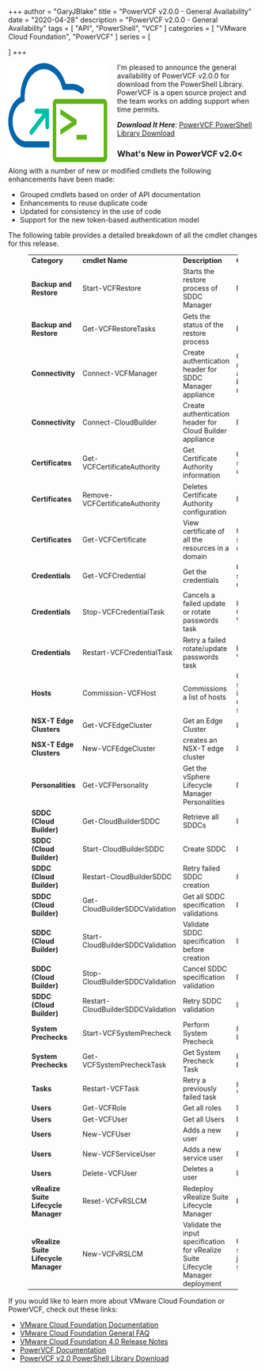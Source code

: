 +++
author = "GaryJBlake"
title = "PowerVCF v2.0.0 - General Availability"
date = "2020-04-28"
description = "PowerVCF v2.0.0 - General Availability"
tags = [
    "API",
    "PowerShell",
    "VCF"
]
categories = [
    "VMware Cloud Foundation",
    "PowerVCF"
]
series = [

]
+++

<img align="left" width="200" height="200" src="/images/powervcf-color-transparent.webp" style="float:left; padding-right:20px" >

I'm pleased to announce the general availability of PowerVCF v2.0.0 for download from the PowerShell Library. PowerVCF is a open source project and the team works on adding support when time permits.

***Download It Here***: [PowerVCF PowerShell Library Download](https://www.powershellgallery.com/packages/PowerVCF)

### What's New in PowerVCF v2.0<

Along with a number of new or modified cmdlets the following enhancements have been made:

<!-- wp:list -->
<ul><li>Grouped cmdlets based on order of API documentation</li><li>Enhancements to reuse duplicate code</li><li>Updated for consistency in the use of code</li><li>Support for the new token-based authentication model</li></ul>
<!-- /wp:list -->

<!-- wp:paragraph -->
<p>The following table provides a detailed breakdown of all the cmdlet changes for this release.</p>
<!-- /wp:paragraph -->

<!-- wp:table {"className":"is-style-stripes"} -->
<figure class="wp-block-table is-style-stripes"><table><tbody><tr><td><strong>Category</strong></td><td><strong>cmdlet Name</strong></td><td><strong>Description</strong></td><td><strong>Comment</strong></td></tr><tr><td><strong>Backup and Restore</strong></td><td>Start-VCFRestore</td><td>Starts the restore process of SDDC Manager</td><td>NEW</td></tr><tr><td><strong>Backup and Restore</strong></td><td>Get-VCFRestoreTasks</td><td>Gets the status of the restore process</td><td>NEW</td></tr><tr><td><strong>Connectivity</strong></td><td>Connect-VCFManager</td><td>Create authentication header for SDDC Manager appliance</td><td>UPDATED - Support the new token / bearer authentication model and basicAuth switch for restore process</td></tr><tr><td><strong>Connectivity</strong></td><td>Connect-CloudBuilder</td><td>Create authentication header for Cloud Builder appliance</td><td>NEW</td></tr><tr><td><strong>Certificates</strong></td><td>Get-VCFCertificateAuthority</td><td>Get Certificate Authority information</td><td>UPDATED - Added support for getting the details by id</td></tr><tr><td><strong>Certificates</strong></td><td>Remove-VCFCertificateAuthority</td><td>Deletes Certificate Authority configuration</td><td>NEW</td></tr><tr><td><strong>Certificates</strong></td><td>Get-VCFCertificate</td><td>View certificate of all the resources in a domain</td><td>UPDATED - Added support for get certificate details by resource</td></tr><tr><td><strong>Credentials</strong></td><td>Get-VCFCredential</td><td>Get the credentials</td><td>UPDATED- Added support for getting the details by id</td></tr><tr><td><strong>Credentials</strong></td><td>Stop-VCFCredentialTask</td><td>Cancels a failed update or rotate passwords task</td><td>RENAMED - From Cancel-VCFCredentialTask</td></tr><tr><td><strong>Credentials</strong></td><td>Restart-VCFCredentialTask</td><td>Retry a failed rotate/update passwords task</td><td>RENAMED - From Retry-VCFCredentialTask</td></tr><tr><td><strong>Hosts</strong></td><td>Commission-VCFHost</td><td>Commissions a list of hosts</td><td>UPDATED - Added support for validating the input spec for host operations (-validate switch)</td></tr><tr><td><strong>NSX-T Edge Clusters</strong></td><td>Get-VCFEdgeCluster</td><td>Get an Edge Cluster</td><td>NEW</td></tr><tr><td><strong>NSX-T Edge Clusters</strong></td><td>New-VCFEdgeCluster </td><td>creates an NSX-T edge cluster</td><td>NEW</td></tr><tr><td><strong>Personalities</strong></td><td>Get-VCFPersonality</td><td>Get the vSphere Lifecycle Manager Personalities</td><td>NEW</td></tr><tr><td><strong>SDDC (Cloud Builder)</strong></td><td>Get-CloudBuilderSDDC</td><td>Retrieve all SDDCs</td><td>NEW</td></tr><tr><td><strong>SDDC (Cloud Builder)</strong></td><td>Start-CloudBuilderSDDC</td><td>Create SDDC</td><td>NEW</td></tr><tr><td><strong>SDDC (Cloud Builder)</strong></td><td>Restart-CloudBuilderSDDC</td><td>Retry failed SDDC creation</td><td>NEW</td></tr><tr><td><strong>SDDC (Cloud Builder)</strong></td><td>Get-CloudBuilderSDDCValidation</td><td>Get all SDDC specification validations</td><td>NEW</td></tr><tr><td><strong>SDDC (Cloud Builder)</strong></td><td>Start-CloudBuilderSDDCValidation</td><td>Validate SDDC specification before creation</td><td>NEW</td></tr><tr><td><strong>SDDC (Cloud Builder)</strong></td><td>Stop-CloudBuilderSDDCValidation</td><td>Cancel SDDC specification validation</td><td>NEW</td></tr><tr><td><strong>SDDC (Cloud Builder)</strong></td><td>Restart-CloudBuilderSDDCValidation</td><td>Retry SDDC validation</td><td>NEW</td></tr><tr><td><strong>System Prechecks</strong></td><td>Start-VCFSystemPrecheck</td><td>Perform System Precheck</td><td>RENAMED - From Start-PreCheckVCFSystem</td></tr><tr><td><strong>System Prechecks</strong></td><td>Get-VCFSystemPrecheckTask</td><td>Get System Precheck Task</td><td>RENAMED - From Get-PreCheckVCFSystemTask</td></tr><tr><td><strong>Tasks</strong></td><td>Restart-VCFTask</td><td>Retry a previously failed task</td><td>RENAMED - From Retry-VCFTask</td></tr><tr><td><strong>Users</strong></td><td>Get-VCFRole</td><td>Get all roles</td><td>NEW</td></tr><tr><td><strong>Users</strong></td><td>Get-VCFUser</td><td>Get all Users</td><td>NEW</td></tr><tr><td><strong>Users</strong></td><td>New-VCFUser</td><td>Adds a new user</td><td>NEW</td></tr><tr><td><strong>Users</strong></td><td>New-VCFServiceUser</td><td>Adds a new service user</td><td>NEW</td></tr><tr><td><strong>Users</strong></td><td>Delete-VCFUser</td><td>Deletes a user</td><td>NEW</td></tr><tr><td><strong>vRealize Suite Lifecycle Manager</strong></td><td>Reset-VCFvRSLCM</td><td>Redeploy vRealize Suite Lifecycle Manager</td><td>NEW</td></tr><tr><td><strong>vRealize Suite Lifecycle Manager</strong></td><td>New-VCFvRSLCM</td><td>Validate the input specification for vRealize Suite Lifecycle Manager deployment</td><td>UPDATED - Added support for validating the json spec (-validate switch).</td></tr></tbody></table></figure>
<!-- /wp:table -->

<!-- wp:paragraph -->
<p>If you would like to learn more about VMware Cloud Foundation or PowerVCF, check out these links:</p>
<!-- /wp:paragraph -->

<!-- wp:list -->
<ul><li><a rel="noreferrer noopener" href="https://docs.vmware.com/en/VMware-Cloud-Foundation/" target="_blank">VMware Cloud Foundation Documentation</a></li><li><a rel="noreferrer noopener" href="https://www.vmware.com/content/dam/digitalmarketing/vmware/en/pdf/datasheet/products/vmware-cloud-foundation-faq.pdf" target="_blank">VMware Cloud Foundation General FAQ</a></li><li><a rel="noreferrer noopener" href="https://docs.vmware.com/en/VMware-Cloud-Foundation/4.0/rn/VMware-Cloud-Foundation-40-Release-Notes.html" target="_blank">VMware Cloud Foundation 4.0 Release Notes</a></li><li><a href="https://powervcf.readthedocs.io/en/latest/" target="_blank" rel="noreferrer noopener">PowerVCF Documentation</a></li><li><a href="https://www.powershellgallery.com/packages/PowerVCF/2.0.0" target="_blank" rel="noreferrer noopener">PowerVCF v2.0 PowerShell Library Download</a></li></ul>
<!-- /wp:list -->

<!-- wp:paragraph -->
<p></p>
<!-- /wp:paragraph -->